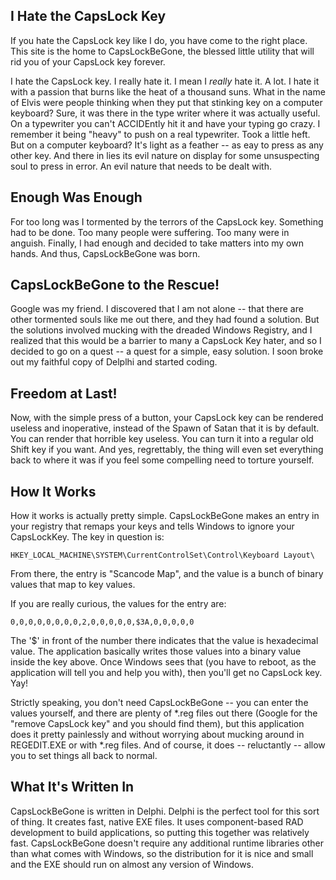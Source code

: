 ﻿
## I Hate the CapsLock Key

If you hate the CapsLock key like I do, you have come to the right place. This site is the home to CapsLockBeGone, the blessed little utility that will rid you of your CapsLock key forever.

I hate the CapsLock key. I really hate it. I mean I _really_ hate it. A lot. I hate it with a passion that burns like the heat of a thousand suns. What in the name of Elvis were people thinking when they put that stinking key on a computer keyboard? Sure, it was there in the type writer where it was actually useful. On a typewriter you can't ACCIDEntly hit it and have your typing go crazy. I remember it being "heavy" to push on a real typewriter.  Took a little heft. But on a computer keyboard? It's light as a feather -- as eay to press as any other key. And there in lies its evil nature on display for some unsuspecting soul to press in error. An evil nature that needs to be dealt with.

## Enough Was Enough

For too long was I tormented by the terrors of the CapsLock key. Something had to be done. Too many people were suffering. Too many were in anguish. Finally, I had enough and decided to take matters into my own hands. And thus, CapsLockBeGone was born.

## CapsLockBeGone to the Rescue!

Google was my friend. I discovered that I am not alone -- that there are other tormented souls like me out there, and they had found a solution. But the solutions involved mucking with the dreaded Windows Registry, and I realized that this would be a barrier to many a CapsLock Key hater, and so I decided to go on a quest -- a quest for a simple, easy solution. I soon broke out my faithful copy of Delplhi and started coding.

## Freedom at Last!

Now, with the simple press of a button, your CapsLock key can be rendered useless and inoperative, instead of the Spawn of Satan that it is by default. You can render that horrible key useless. You can turn it into a regular old Shift key if you want. And yes, regrettably, the thing will even set everything back to where it was if you feel some compelling need to torture yourself.

## How It Works

How it works is actually pretty simple.  CapsLockBeGone makes an entry in your registry that remaps your keys and tells Windows to ignore your CapsLockKey.  The key in question is:

```plaintext
HKEY_LOCAL_MACHINE\SYSTEM\CurrentControlSet\Control\Keyboard Layout\
```

From there, the entry is "Scancode Map", and the value is a bunch of binary values that map to key values. 

If you are really curious, the values for the entry are:

```plaintext
0,0,0,0,0,0,0,0,2,0,0,0,0,0,$3A,0,0,0,0,0
```

The '$' in front of the number there indicates that the value is hexadecimal value. The application basically writes those values into a binary value inside the key above. Once Windows sees that (you have to reboot, as the application will tell you and help you with), then you'll get no CapsLock key.  Yay!

Strictly speaking, you don't need CapsLockBeGone -- you can enter the values yourself, and there are plenty of *.reg files out there (Google for the "remove CapsLock key" and you should find them), but this application does it pretty painlessly and without worrying about mucking around in REGEDIT.EXE or with *.reg files. And of course, it does -- reluctantly -- allow you to set things all back to normal.

## What It's Written In

CapsLockBeGone is written in Delphi. Delphi is the perfect tool for this sort of thing. It creates fast, native EXE files. It uses component-based RAD development to build applications, so putting this together was relatively fast. CapsLockBeGone doesn't require any additional runtime libraries other than what comes with Windows, so the distribution for it is nice and small and the EXE should run on almost any version of Windows.